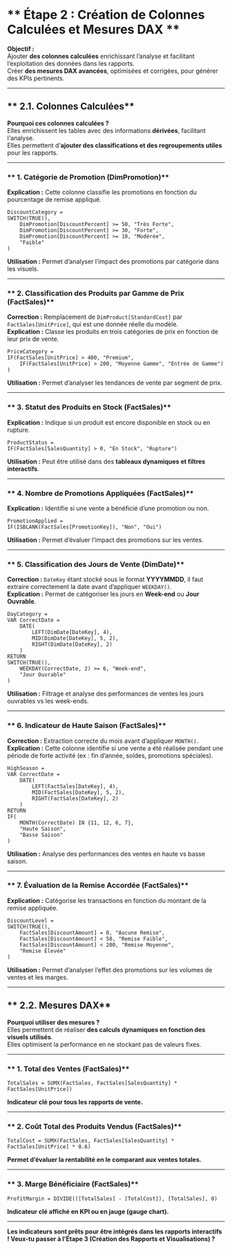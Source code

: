 # ** Étape 2 : Création de Colonnes Calculées et Mesures DAX **

**Objectif :**  
Ajouter **des colonnes calculées** enrichissant l’analyse et facilitant l’exploitation des données dans les rapports.  
Créer **des mesures DAX avancées**, optimisées et corrigées, pour générer des KPIs pertinents.  

---

## ** 2.1. Colonnes Calculées**  

**Pourquoi ces colonnes calculées ?**  
Elles enrichissent les tables avec des informations **dérivées**, facilitant l'analyse.  
Elles permettent d’**ajouter des classifications et des regroupements utiles** pour les rapports.  

---

### ** 1. Catégorie de Promotion (DimPromotion)**
**Explication :** Cette colonne classifie les promotions en fonction du pourcentage de remise appliqué.  
```DAX
DiscountCategory =
SWITCH(TRUE(),
    DimPromotion[DiscountPercent] >= 50, "Très Forte",
    DimPromotion[DiscountPercent] >= 30, "Forte",
    DimPromotion[DiscountPercent] >= 10, "Modérée",
    "Faible"
)
```
**Utilisation :** Permet d’analyser l’impact des promotions par catégorie dans les visuels.  

---

### ** 2. Classification des Produits par Gamme de Prix (FactSales)**
**Correction :** Remplacement de `DimProduct[StandardCost]` par `FactSales[UnitPrice]`, qui est une donnée réelle du modèle.  
**Explication :** Classe les produits en trois catégories de prix en fonction de leur prix de vente.  
```DAX
PriceCategory =
IF(FactSales[UnitPrice] > 400, "Premium",
    IF(FactSales[UnitPrice] > 200, "Moyenne Gamme", "Entrée de Gamme")
)
```
**Utilisation :** Permet d’analyser les tendances de vente par segment de prix.  

---

### ** 3. Statut des Produits en Stock (FactSales)**
**Explication :** Indique si un produit est encore disponible en stock ou en rupture.  
```DAX
ProductStatus =
IF(FactSales[SalesQuantity] > 0, "En Stock", "Rupture")
```
**Utilisation :** Peut être utilisé dans des **tableaux dynamiques et filtres interactifs**.  

---

### ** 4. Nombre de Promotions Appliquées (FactSales)**
**Explication :** Identifie si une vente a bénéficié d’une promotion ou non.  
```DAX
PromotionApplied =
IF(ISBLANK(FactSales[PromotionKey]), "Non", "Oui")
```
**Utilisation :** Permet d’évaluer l’impact des promotions sur les ventes.  

---

### ** 5. Classification des Jours de Vente (DimDate)**
**Correction :** `DateKey` étant stocké sous le format **YYYYMMDD**, il faut extraire correctement la date avant d’appliquer `WEEKDAY()`.  
**Explication :** Permet de catégoriser les jours en **Week-end** ou **Jour Ouvrable**.  
```DAX
DayCategory =
VAR CorrectDate =
    DATE(
        LEFT(DimDate[DateKey], 4),
        MID(DimDate[DateKey], 5, 2),
        RIGHT(DimDate[DateKey], 2)
    )
RETURN
SWITCH(TRUE(),
    WEEKDAY(CorrectDate, 2) >= 6, "Week-end",
    "Jour Ouvrable"
)
```
**Utilisation :** Filtrage et analyse des performances de ventes les jours ouvrables vs les week-ends.  

---

### ** 6. Indicateur de Haute Saison (FactSales)**
**Correction :** Extraction correcte du mois avant d’appliquer `MONTH()`.  
**Explication :** Cette colonne identifie si une vente a été réalisée pendant une période de forte activité (ex : fin d’année, soldes, promotions spéciales).  
```DAX
HighSeason =
VAR CorrectDate =
    DATE(
        LEFT(FactSales[DateKey], 4),
        MID(FactSales[DateKey], 5, 2),
        RIGHT(FactSales[DateKey], 2)
    )
RETURN
IF(
    MONTH(CorrectDate) IN {11, 12, 6, 7},
    "Haute Saison",
    "Basse Saison"
)
```
**Utilisation :** Analyse des performances des ventes en haute vs basse saison.  

---

### ** 7. Évaluation de la Remise Accordée (FactSales)**
**Explication :** Catégorise les transactions en fonction du montant de la remise appliquée.  
```DAX
DiscountLevel =
SWITCH(TRUE(),
    FactSales[DiscountAmount] = 0, "Aucune Remise",
    FactSales[DiscountAmount] < 50, "Remise Faible",
    FactSales[DiscountAmount] < 200, "Remise Moyenne",
    "Remise Élevée"
)
```
**Utilisation :** Permet d’analyser l’effet des promotions sur les volumes de ventes et les marges.  

---

## ** 2.2. Mesures DAX**  

**Pourquoi utiliser des mesures ?**  
Elles permettent de réaliser **des calculs dynamiques en fonction des visuels utilisés**.  
Elles optimisent la performance en ne stockant pas de valeurs fixes.  

---

### ** 1. Total des Ventes (FactSales)**
```DAX
TotalSales = SUMX(FactSales, FactSales[SalesQuantity] * FactSales[UnitPrice])
```
**Indicateur clé pour tous les rapports de vente.**  

---

### ** 2. Coût Total des Produits Vendus (FactSales)**
```DAX
TotalCost = SUMX(FactSales, FactSales[SalesQuantity] * FactSales[UnitPrice] * 0.6)
```
**Permet d’évaluer la rentabilité en le comparant aux ventes totales.**  

---

### ** 3. Marge Bénéficiaire (FactSales)**
```DAX
ProfitMargin = DIVIDE(([TotalSales] - [TotalCost]), [TotalSales], 0)
```
**Indicateur clé affiché en **KPI ou en jauge (gauge chart)**.**  

---

**Les indicateurs sont prêts pour être intégrés dans les rapports interactifs ! Veux-tu passer à l’Étape 3 (Création des Rapports et Visualisations) ?**

